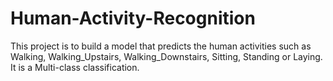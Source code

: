 # Human-Activity-Recognition
This project is to build a model that predicts the human activities such as Walking, Walking_Upstairs, Walking_Downstairs, Sitting, Standing or Laying.  It is a Multi-class classification.
